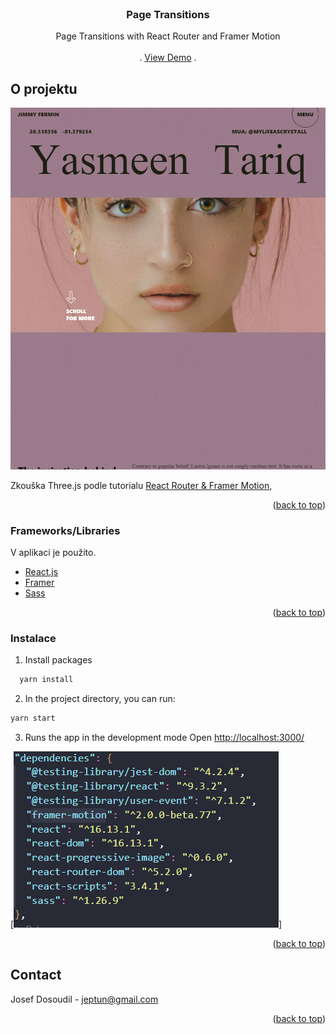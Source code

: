 <div id="top"></div>


<!-- PROJECT LOGO -->
<br />
<div align="center">
  

  <h3 align="center">Page Transitions </h3>

  <p align="center">
    Page Transitions with React Router and Framer Motion
    <br />
    <br />
    .
    <a href="https://framermotion-react.netlify.app/">View Demo</a>
    .
  </p>
</div>

<!-- ABOUT THE PROJECT -->
## O projektu
[![Product Name Screen Shot][product-screenshot]](https://framermotion-react.netlify.app/)

Zkouška Three.js podle tutorialu  [React Router & Framer Motion](https://www.youtube.com/watch?v=3QrkCmsfewM&ab_channel=WrongAkram),

<p align="right">(<a href="#top">back to top</a>)</p>



### Frameworks/Libraries

V aplikaci je použito.

* [React.js](https://reactjs.org/)
* [Framer](https://www.framer.com/docs/)
* [Sass](https://sass-lang.com/)


<p align="right">(<a href="#top">back to top</a>)</p>


<!-- GETTING STARTED -->

### Instalace

1. Install packages
```sh
  yarn install 
  ```
2. In the project directory, you can run:
  ```sh
  yarn start 
  ```
3. Runs the app in the development mode Open [http://localhost:3000/](http://localhost:3000)

[![dependenci screenshot][dependenci-screenshot]]

<p align="right">(<a href="#top">back to top</a>)</p>

<!-- CONTACT -->
## Contact

Josef Dosoudil  - jeptun@gmail.com

<p align="right">(<a href="#top">back to top</a>)</p>


<!-- MARKDOWN LINKS & IMAGES -->

[product-screenshot]: images/img.PNG
[dependenci-screenshot]: images/depend.PNG
